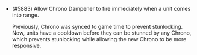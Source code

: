 - (#5883) Allow Chrono Dampener to fire immediately when a unit comes into range.

  Previously, Chrono was synced to game time to prevent stunlocking. Now, units have a cooldown before they can be stunned by any Chrono, which prevents stunlocking while allowing the new Chrono to be more responsive.
